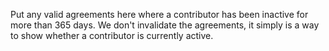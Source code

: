 Put any valid agreements here where a contributor has been inactive for more than 365 days.  We don't invalidate the agreements, it simply is a way to show whether a contributor is currently active.

